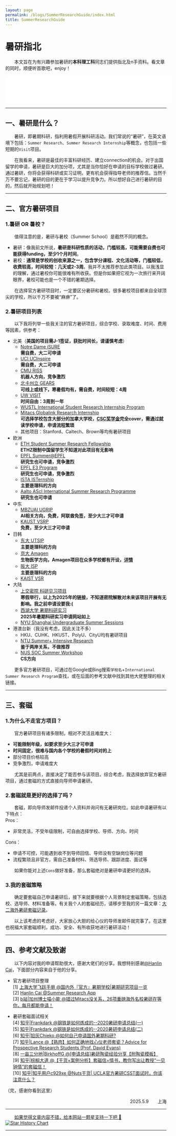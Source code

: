```yaml
---
layout: page
permalink: /blogs/SummerResearchGuide/index.html
title: SummerResearchGuide
---
```


# 暑研指北

&emsp;&emsp;本文旨在为有兴趣参加暑研的**本科理工科**同志们提供指北及n手资料。看文章的同时，顺便听首歌吧，enjoy！<br>
<center>
  <iframe frameborder="no" border="0" marginwidth="0" marginheight="0" width=520 height=86 src="//music.163.com/outchain/player?type=2&id=35678539&auto=0&height=66"></iframe>
</center>

---

## 一、暑研是什么？

&emsp;&emsp;暑研，即暑期科研，指利用暑假开展科研活动。我们常说的“暑研”，在英文语境下包括：`Summer Research`、`Summer Research Internship`等概念，也包括一些短期的`Visit`项目。<br>

&emsp;&emsp;在我看来，暑研是最佳的丰富科研经历、建立connection的机会。对于出国留学的申请，暑研是巨大的加分项，尤其是当你恰好在申请的目标学校做过暑研。通过暑研，你将会获得科研或实习证明，更有机会获得指导老师的推荐信。当然千万不要忘记，暑研的目的更在于学习以提升竞争力。所以想好自己进行暑研的目的，然后就开始规划吧！<br>

---

## 二、官方暑研项目
### 1.暑研 OR 暑校？

&emsp;&emsp;值得注意的是，暑研与暑校（Summer School）是截然不同的概念。<br>

- 暑研：像我前文所说，**暑研是科研性质的活动，门槛较高，可能需要自费也可能获得funding，至少1个月时间**。
- 暑校：**通常是学校的创收来源之一，包含学分课程、文化活动等，门槛较低，收费较高，时间较短：几天或2-3周**。我并不太推荐参加此类项目。以我浅显的理解，通过暑校你可能很难有所收获。但是你如果把它视为一次旅行来开阔眼界，暑校可能也是一个不错的暑期选择。<br>

&emsp;&emsp;在选择官方暑研项目时，一定要区分暑研和暑校。很多暑校项目都来自全球顶尖的学校，所以千万不要被“麻痹”了。<br>

### 2.暑研项目列表

&emsp;&emsp;以下我将列举一些我关注的官方暑研项目，综合学校、录取难度、时间、费用等因素，供参考：<br>
- 北美（**美国的项目需J-1签证，获批时间长，请谨慎考虑**）
  - [Notre Dame iSURE](https://ndi-sa.nd.edu/index.cfm?FuseAction=Programs.ViewProgramAngular&id=10096)<br>**需自费，大二可申请**
  - [UCI UCInspire](https://sites.uci.edu/ucinspire/)<br>**需自费，大二可申请**
  - [CMU RISS](https://riss.ri.cmu.edu/)<br>**机器人方向，竞争激烈**
  - [北卡州立 GEARS](https://gti.ncsu.edu/gears/)<br>**可线上或线下，寒暑假均有，需自费，时间较短：4周**
  - [UW VISIT](https://www.ielp.uw.edu/programs/research-programs/visit/overview)<br>**时间自由：3周到一年**
  - [WUSTL International Student Research Internship Program](https://engineering.washu.edu/academics/undergraduate-research/international-student-research-internship-program.html)
  - [Mitacs Globalink Research Internship](https://www.mitacs.ca/our-programs/globalink-research-internship-students/)<br>**可选择学校包含大部分的加拿大学校，[CSC奖学金](https://www.csc.edu.cn/chuguo/s/3304)完全cover，需通过就读学校申请，申请流程繁琐**
  - 其他项目：Stanford、Caltech、Brown等均有暑研项目
- 欧洲
  - [ETH Student Summer Research Fellowship](https://inf.ethz.ch/studies/summer-research-fellowship.html)<br>**ETHZ限制中国留学生不知道对此项目有无影响**
  - [EPFL Summer@EPFL](https://summer.epfl.ch/)<br>**研究生也可申请，竞争激烈**
  - [EPFL E3 Program](https://eee.epfl.ch/)<br>**研究生也可申请，竞争激烈**
  - [ISTA ISTernship](https://phd.pages.ist.ac.at/isternship/)<br>**主要是理科的方向**
  - [Aalto AScI International Summer Research Programme](https://www.aalto.fi/en/aalto-science-institute-asci/aalto-science-institute-international-summer-research-programme)<br>**研究生也可申请**
- 中东
  - [MBZUAI UGRIP](https://mbzuai.ac.ae/ugrip/)<br>**AI相关方向，免费，阿联酋免签，至少大三才可申请**
  - [KAUST VSRP](https://admissions.kaust.edu.sa/study/internships)<br>**免费，至少大三才可申请**
- 日韩
  - [东大 UTSIP](https://www.k.u-tokyo.ac.jp/en/education/for_undergraduate/utsip/)<br>**主要是理科的方向**
  - [京大 Amagen](https://www.opir.kyoto-u.ac.jp/study/en/curriculum/amgenscholars/research/)<br>**生物医学方向，Amagen项目在众多学校都有开设，[详情](https://amgenscholars.com/)**
  - [阪大 ISP](https://www.sci.osaka-u.ac.jp/en/international-summer-program-isp/)<br>**主要是理科的方向**
  - [KAIST VSR](https://io.kaist.ac.kr/menu/io.do?mguid=D4CD2D0A-21E5-E511-940C-2C44FD7DF8B9) 
- 大陆
  - [上交密院 科研见习项目](https://www.ji.sjtu.edu.cn/cn/prospective-students-zh/2024-12-02/151065/)<br>**寒假举行，以上为2025年的链接，不知道密院解散对未来该项目开展有无影响。我之前申请没要我:(**
  - [西湖大学 暑期科研实习](https://www.westlake.edu.cn/news_events/westlakenews/zsdt/202503/t20250310_53390.shtml)<br>**2025年暑期科研实习申请网站如上**
  - [NYU Shanghai Undergraduate Summer Sessions](https://shanghai.nyu.edu/page/undergraduate-summer-sessions)
- 港澳台新（我没有考虑，因此关注不多）
  - HKU、CUHK、HKUST、PolyU、CityU均有暑研项目
  - [NTU Summer+ Intensive Research](https://oia.ntu.edu.tw/short-term-programs/courses/8BF146B51660)<br>**鉴于两岸关系，不做推荐**
  - [NUS SOC Summer Workshop](https://sws.comp.nus.edu.sg/)<br>**CS方向**<br>

&emsp;&emsp;更多官方暑研项目，可通过在Google或Bing搜索`学校名`+`International Summer Research Program`查找，或在后面的参考文献中找到其他大佬整理的相关链接。<br>

---

## 三、套磁
### 1.为什么不走官方项目？

&emsp;&emsp;官方暑研项目有诸多限制，相对不灵活且难度大：<br>
- **可能限制年级，如要求至少大三才可申请**
- **时间固定，很难与国内各个学校的暑假时间对的上**
- 部分项目价格较高
- 竞争激烈，申请难度大

&emsp;&emsp;尤其是前两点，直接决定了能否参与该项目。综合考虑，我选择放弃官方暑研项目，通过套磁的方式直接向导师申请暑研。<br>

### 2.套磁就是更好的选择了吗？

&emsp;&emsp;套磁，即向导师发邮件投递个人资料并询问有无暑研岗位。如此申请暑研有以下特点：<br>
Pros：<br>
- 非常灵活，不受年级限制，可自由选择学校、导师、方向、时间

Cons：<br>
- 申请不可控，可能遇到收不到导师回信、导师没有空缺岗位等问题
- 流程繁琐且非官方，需自己准备材料、筛选导师、跟踪进度、面试等

&emsp;&emsp;如果你能对上述`Cons`做好准备，那么套磁绝对是暑研申请更好的选择。<br>

### 3.我的套磁策略
&emsp;&emsp;确定要套磁自己申请暑研后，接下来就要根据个人背景制定套磁策略，包括选校、选导师、材料准备等。有关我个人的套磁经历，请移步至我的另一篇文章：[大二海外暑研套磁记录](https://frankyanhansun.github.io/blogs/SummerResearch/)。<br>

&emsp;&emsp;以上该考虑的考虑好，大家放心大胆的给心仪的导师发邮件就完事了。在这里也祝福大家套磁顺利，成功、安全、有所收获地进行暑研活动！<br>

---

## 四、参考文献及致谢

&emsp;&emsp;以下内容对我的申请帮助很大，感谢大佬们的分享。我想特别感谢[@Hanlin Cai](https://caihanlin.com)，下面部分内容来自于他的分享。<br>

- 官方暑研项目整理<br>
  [1] [上海大学飞跃手册 @国内外『官方』暑期学校|暑期研究项目一览](https://shuosc.github.io/fly/posts/summer-program/)<br>
  [2] [Hanlin Cai @Summer Research App](https://caihanlin.com/blogs/summer-res/)<br>
  [3] [b站|加州博士喵小能 @错过Mitacs没关系，26项重磅海外名校暑研在等你，每月都能申请！](https://www.bilibili.com/video/BV1H1mVYiE17/?spm_id_from=333.337.search-card.all.click&vd_source=a416fcb6c88258170a1902d8753f0269)<br>

- 暑研套磁面试相关<br>
  [4] [知乎|Frankdark @钢铁是如何炼成的--2020暑研申请总结(一)](https://zhuanlan.zhihu.com/p/121826302)<br>
  [5] [知乎|Frankdark @钢铁是如何炼成的--2020暑研申请总结(二)](https://zhuanlan.zhihu.com/p/122252971)<br>
  [6] [知乎|铅灰Chieko @如何自己申请国外暑期科研?](https://www.zhihu.com/question/36545251)<br>
  [7] [知乎|Lance @【熟肉】如何正确地找心仪老师套瓷？Advice for Prospective Research Students (Prof. David Evans)](https://zhuanlan.zhihu.com/p/661528840)<br>
  [8] [一亩三分地|BirkhoffG @[申请总结]暑研陶瓷经验分享【附陶瓷模板】](https://www.1point3acres.com/bbs/thread-496880-1-1.html)<br>
  [9] [知乎|棕榈大道 @【干货+案例分析】套磁信=情书，教你写出让教授“一见钟情”的套磁信！](https://zhuanlan.zhihu.com/p/102099443)<br>
  [10] [知乎|知乎用户c929xe @Nuts干货| UCLA官方暑研CSST面试时，你该注意什么？](https://zhuanlan.zhihu.com/p/48296188)<br>

（完，感谢你看到这里）<br>
<p align="right">2025.5.9&emsp;&emsp;上海</p>

---

&emsp;&emsp;[如果觉得文章内容不错，给本网站一颗星支持一下吧 🥰](https://github.com/FrankYanhanSun/frankyanhansun.github.io) 
<br>[![Star History Chart](https://api.star-history.com/svg?repos=FrankYanhanSun/frankyanhansun.github.io&type=Date)](https://star-history.com/#FrankYanhanSun/frankyanhansun.github.io&Date)
<br>

---

<div id="gitalk-container"></div>
<link rel="stylesheet" href="https://cdn.jsdelivr.net/npm/gitalk@1/dist/gitalk.css">
  <script src="https://cdn.jsdelivr.net/npm/gitalk@1/dist/gitalk.min.js"></script>
<script>
  var gitalk = new Gitalk({
    clientID: 'Ov23lihnmZn9aASGczuq',
    clientSecret: '4aa9bb229bf645539bd3656036d391d4da46c8c3',
    repo: 'Gitalk_comment',
    owner: 'FrankYanhanSun',
    admin: ['FrankYanhanSun'],
    id: location.pathname,
    distractionFreeMode: false
  });
  gitalk.render('gitalk-container');
</script>
